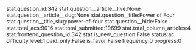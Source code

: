 stat.question_id:342
stat.question__article__live:None
stat.question__article__slug:None
stat.question__title:Power of Four
stat.question__title_slug:power-of-four
stat.question__hide:False
stat.total_acs:9016
stat.total_submitted:19699
stat.total_column_articles:4
stat.frontend_question_id:342
stat.is_new_question:False
status:ac
difficulty.level:1
paid_only:False
is_favor:False
frequency:0
progress:0
